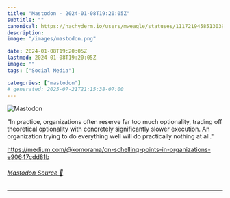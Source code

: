 ```yaml
---
title: "Mastodon - 2024-01-08T19:20:05Z"
subtitle: ""
canonical: https://hachyderm.io/users/mweagle/statuses/111721945851303960
description:
image: "/images/mastodon.png"

date: 2024-01-08T19:20:05Z
lastmod: 2024-01-08T19:20:05Z
image: ""
tags: ["Social Media"]

categories: ["mastodon"]
# generated: 2025-07-21T21:15:38-07:00
---
```

![Mastodon](/images/mastodon.png)

<p>&quot;In practice, organizations often reserve far too much optionality, trading off theoretical optionality with concretely significantly slower execution. An organization trying to do everything well will do practically nothing at all.&quot;</p><p><a href="https://medium.com/@komorama/on-schelling-points-in-organizations-e90647cdd81b" target="_blank" rel="nofollow noopener noreferrer" translate="no"><span class="invisible">https://</span><span class="ellipsis">medium.com/@komorama/on-schell</span><span class="invisible">ing-points-in-organizations-e90647cdd81b</span></a></p>


###### [Mastodon Source 🐘](https://hachyderm.io/@mweagle/111721945851303960)

___
